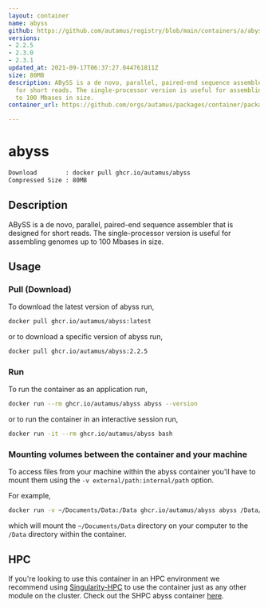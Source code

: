 ```yaml
---
layout: container
name: abyss
github: https://github.com/autamus/registry/blob/main/containers/a/abyss/spack.yaml
versions:
- 2.2.5
- 2.3.0
- 2.3.1
updated_at: 2021-09-17T06:37:27.044761811Z
size: 80MB
description: ABySS is a de novo, parallel, paired-end sequence assembler that is designed
  for short reads. The single-processor version is useful for assembling genomes up
  to 100 Mbases in size.
container_url: https://github.com/orgs/autamus/packages/container/package/abyss

---
```

# abyss
```bash 
Download        : docker pull ghcr.io/autamus/abyss
Compressed Size : 80MB
```

## Description
ABySS is a de novo, parallel, paired-end sequence assembler that is designed for short reads. The single-processor version is useful for assembling genomes up to 100 Mbases in size.

## Usage
### Pull (Download)
To download the latest version of abyss run,

```bash
docker pull ghcr.io/autamus/abyss:latest
```

or to download a specific version of abyss run,

```bash
docker pull ghcr.io/autamus/abyss:2.2.5
```
### Run
To run the container as an application run,
```bash
docker run --rm ghcr.io/autamus/abyss abyss --version
```

or to run the container in an interactive session run,
```bash
docker run -it --rm ghcr.io/autamus/abyss bash
```

### Mounting volumes between the container and your machine
To access files from your machine within the abyss container you'll have to mount them using the `-v external/path:internal/path` option.

For example,
```bash
docker run -v ~/Documents/Data:/Data ghcr.io/autamus/abyss abyss /Data/myData.csv
```
which will mount the `~/Documents/Data` directory on your computer to the `/Data` directory within the container.

## HPC
If you're looking to use this container in an HPC environment we recommend using [Singularity-HPC](https://singularity-hpc.readthedocs.io) to use the container just as any other module on the cluster. Check out the SHPC abyss container [here](https://singularityhub.github.io/singularity-hpc/r/ghcr.io-autamus-abyss/).